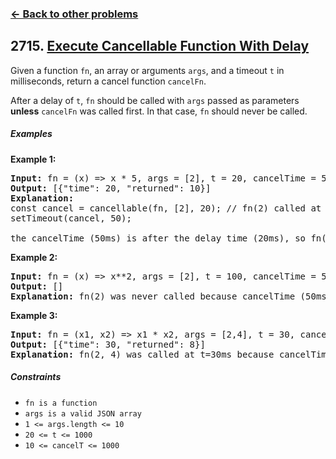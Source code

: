 ### [&#8592; Back to other problems](../../README.md)

## 2715. [Execute Cancellable Function With Delay](https://leetcode.com/problems/execute-cancellable-function-with-delay/)

Given a function `fn`, an array or arguments `args`, and a timeout `t` in milliseconds, return a
cancel
function `cancelFn`.

After a delay of `t`, `fn` should be called with `args` passed as parameters **unless** `cancelFn`
was called
first. In that case, `fn` should never be called.

##### Examples

**Example 1:**

<pre>
<b>Input:</b> fn = (x) => x * 5, args = [2], t = 20, cancelTime = 50
<b>Output:</b> [{"time": 20, "returned": 10}]
<b>Explanation:</b>
const cancel = cancellable(fn, [2], 20); // fn(2) called at t=20ms
setTimeout(cancel, 50);

the cancelTime (50ms) is after the delay time (20ms), so fn(2) should be called at t=20ms. The value returned from fn is 10.
</pre>

**Example 2:**

<pre>
<b>Input:</b> fn = (x) => x**2, args = [2], t = 100, cancelTime = 50
<b>Output:</b> []
<b>Explanation:</b> fn(2) was never called because cancelTime (50ms) is before the delay time (100ms).
</pre>

**Example 3:**

<pre>
<b>Input:</b> fn = (x1, x2) => x1 * x2, args = [2,4], t = 30, cancelTime = 100
<b>Output:</b> [{"time": 30, "returned": 8}]
<b>Explanation:</b> fn(2, 4) was called at t=30ms because cancelTime > t.
</pre>

##### Constraints

* <code>fn is a function</code>
* <code>args is a valid JSON array</code>
* <code>1 <= args.length <= 10</code>
* <code>20 <= t <= 1000</code>
* <code>10 <= cancelT <= 1000</code>
